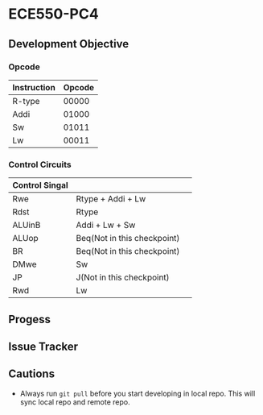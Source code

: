 # ECE550-PC4

## Development Objective

### Opcode
| Instruction  | Opcode |
| ------------- | ------------- |
| R-type  | 00000  |
| Addi  | 01000  |
| Sw  | 01011  |
| Lw  | 00011  |
### Control Circuits
| Control Singal  |  |  |
| ------------- | ------------- |------------- |
| Rwe  | Rtype + Addi + Lw  |  |
| Rdst  | Rtype  |  |
| ALUinB  | Addi + Lw + Sw  |  |
| ALUop  | Beq(Not in this checkpoint)  |  |
| BR  | Beq(Not in this checkpoint)  |  |
| DMwe  | Sw  |  |
| JP  | J(Not in this checkpoint)  |  |
| Rwd  | Lw  |  |

## Progess


## Issue Tracker


## Cautions
- Always run `git pull` before you start developing in local repo. This will sync
  local repo and remote repo.
